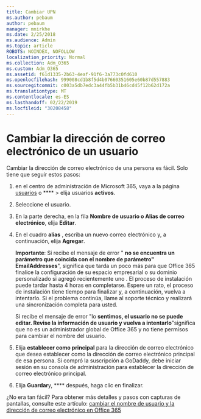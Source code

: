 ```yaml
---
title: Cambiar UPN
ms.author: pebaum
author: pebaum
manager: mnirkhe
ms.date: 2/25/2018
ms.audience: Admin
ms.topic: article
ROBOTS: NOINDEX, NOFOLLOW
localization_priority: Normal
ms.collection: Adm_O365
ms.custom: Adm_O365
ms.assetid: f61d1335-2b63-4eaf-91f6-3a773c0fd610
ms.openlocfilehash: 999008cd1b8f5d4b07660351605e60b87d557883
ms.sourcegitcommit: c003a5db7edc3a44fb5b31b46cd45f12b62d172a
ms.translationtype: MT
ms.contentlocale: es-ES
ms.lasthandoff: 02/22/2019
ms.locfileid: "30208458"
---
```

# <a name="change-a-users-email-address"></a>Cambiar la dirección de correo electrónico de un usuario

Cambiar la dirección de correo electrónico de una persona es fácil. Solo tiene que seguir estos pasos:
  
1. en el centro de administración de Microsoft 365, vaya a la página [usuarios](https://go.microsoft.com/fwlink/p/?linkid=834822) o **** \> elija usuarios **activos**.
    
2. Seleccione el usuario.
    
3. En la parte derecha, en la fila **Nombre de usuario o Alias de correo electrónico**, elija **Editar**.
    
4. En el cuadro **alias** , escriba un nuevo correo electrónico y, a continuación, elija **Agregar**.
    
    **Importante**: Si recibe el mensaje de error " **no se encuentra un parámetro que coincida con el nombre de parámetro" EmailAddresses**", significa que tarda un poco más para que Office 365 finalice la configuración de su espacio empresarial o su dominio personalizado si agregó recientemente uno . El proceso de instalación puede tardar hasta 4 horas en completarse. Espere un rato, el proceso de instalación tiene tiempo para finalizar y, a continuación, vuelva a intentarlo. Si el problema continúa, llame al soporte técnico y realizará una sincronización completa para usted.
    
    Si recibe el mensaje de error "lo **sentimos, el usuario no se puede editar. Revise la información de usuario y vuelva a intentarlo**"significa que no es un administrador global de Office 365 y no tiene permisos para cambiar el nombre del usuario.
    
5. Elija **establecer como principal** para la dirección de correo electrónico que desea establecer como la dirección de correo electrónico principal de esa persona. Si compró la suscripción a GoDaddy, debe iniciar sesión en su consola de administración para establecer la dirección de correo electrónico principal. 
    
6. Elija **Guardar**y, **** después, haga clic en finalizar.
    
¿No era tan fácil? Para obtener más detalles y pasos con capturas de pantallas, consulte este artículo: [cambiar el nombre de usuario y la dirección de correo electrónico en Office 365](https://support.office.com/article/Change-a-user-name-and-email-address-in-Office-365-fb5ac074-e203-4e1f-9843-b9d1a3e03297.aspx)
  

